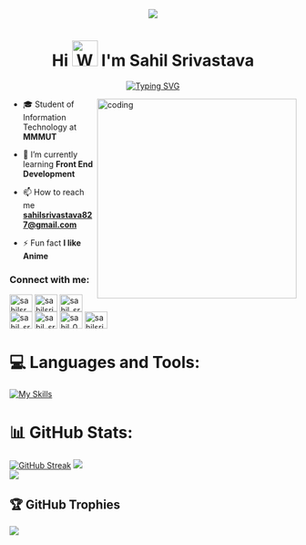 <p align="center">
  <img src="https://user-images.githubusercontent.com/97956667/182621449-cabf1f4c-aef1-4a10-a26a-c844c8022ff3.png" /></p>

<h1 align="center">Hi <img src="https://raw.githubusercontent.com/nixin72/nixin72/master/wave.gif" 
         alt="Waving hand animated gif"
         height="45"
         width="45" /> I'm Sahil Srivastava</h1> 

[<div align="center">![Typing SVG](https://readme-typing-svg.demolab.com?font=Fira+Code&weight=800&pause=1000&color=FFFFFF&background=B3FFE500&center=true&random=false&width=435&lines=Full+Stack+Web+Developer+👨🏻‍💻;Computer+Vision⚡️;1200%2B+Hours+of+Coding+Experience+⚡️)</div>](https://git.io/typing-svg)

<img align="right" alt="coding" width="350" src="https://user-images.githubusercontent.com/69011963/137184767-79a13ec7-1bb3-4341-a6da-3a149c9c159a.gif">

- 🎓 Student of Information Technology at **MMMUT** 

- 🌱 I’m currently learning **Front End Development**

- 📫 How to reach me **sahilsrivastava827@gmail.com**

- ⚡ Fun fact **I like Anime**

<h3 align="left">Connect with me:</h3>
<p align="left">
<a href="https://twitter.com/sahilsr46611541" target="_blank"><img align="center" src="https://raw.githubusercontent.com/rahuldkjain/github-profile-readme-generator/master/src/images/icons/Social/twitter.svg" alt="sahilsr46611541" height="30" width="40" /></a>
<a href="https://linkedin.com/in/sahilsri630" target="_blank"><img align="center" src="https://raw.githubusercontent.com/rahuldkjain/github-profile-readme-generator/master/src/images/icons/Social/linked-in-alt.svg" alt="sahilsri630" height="30" width="40" /></a>
<a href="https://instagram.com/sahil_srivastava_25" target="_blank"><img align="center" src="https://raw.githubusercontent.com/rahuldkjain/github-profile-readme-generator/master/src/images/icons/Social/instagram.svg" alt="sahil_srivastava_25" height="30" width="40" /></a>
<a href="https://www.codechef.com/users/sahil_sri_25" target="_blank"><img align="center" src="https://cdn.jsdelivr.net/npm/simple-icons@3.1.0/icons/codechef.svg" alt="sahil_sri_25" height="30" width="40" /></a>
<a href="https://www.hackerrank.com/sahil_sri_25" target="_blank"><img align="center" src="https://raw.githubusercontent.com/rahuldkjain/github-profile-readme-generator/master/src/images/icons/Social/hackerrank.svg" alt="sahil_sri_25" height="30" width="40" /></a>
<a href="https://codeforces.com/profile/sahil_02" target="_blank"><img align="center" src="https://raw.githubusercontent.com/rahuldkjain/github-profile-readme-generator/master/src/images/icons/Social/codeforces.svg" alt="sahil_02" height="30" width="40" /></a>
<a href="https://www.leetcode.com/sahilsrivastava827" target="_blank"><img align="center" src="https://raw.githubusercontent.com/rahuldkjain/github-profile-readme-generator/master/src/images/icons/Social/leet-code.svg" alt="sahilsrivastava827" height="30" width="40" /></a>
</p>

# 💻 Languages and Tools:
[![My Skills](https://skillicons.dev/icons?i=c,cpp,python,html,css,bootstrap,js,nodejs,expressjs,mongodb,mysql,arduino,anaconda,github,git,gcp,react,anaconda)](https://skillicons.dev)


# 📊 GitHub Stats:

[![GitHub Streak](https://github-readme-streak-stats.herokuapp.com?user=sahilsrivastava25)](https://git.io/streak-stats)
![](https://github-readme-stats.vercel.app/api/top-langs/?username=sahilsrivastava25&theme=tokyonight&hide_border=false&include_all_commits=false&count_private=false&layout=compact)<br/>
![](https://github-readme-stats.vercel.app/api?username=sahilsrivastava25&theme=tokyonight&hide_border=false&include_all_commits=false&count_private=false)<br/>

 ## 🏆 GitHub Trophies

![](https://github-profile-trophy.vercel.app/?username=sahilsrivastava25&theme=radical&no-frame=false&no-bg=true&margin-w=4)
